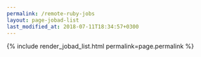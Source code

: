 ```yaml
---
permalink: /remote-ruby-jobs
layout: page-jobad-list
last_modified_at: 2018-07-11T18:34:57+0300
---
```

{% include render_jobad_list.html permalink=page.permalink %}
